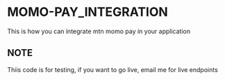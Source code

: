 # MOMO-PAY_INTEGRATION
This is how you can integrate mtn momo pay in your application

## NOTE
Thiis code is for testing, if you want to go live, email me for live endpoints

